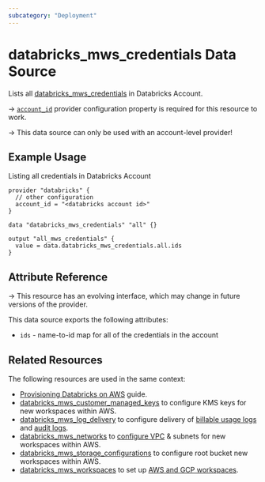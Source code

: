 ```yaml
---
subcategory: "Deployment"
---
```

# databricks_mws_credentials Data Source

Lists all [databricks_mws_credentials](../resources/mws_credentials.md) in Databricks Account.

-> [`account_id`](../index.md#account_id) provider configuration property is required for this resource to work.

-> This data source can only be used with an account-level provider!

## Example Usage

Listing all credentials in Databricks Account

```hcl
provider "databricks" {
  // other configuration
  account_id = "<databricks account id>"
}

data "databricks_mws_credentials" "all" {}

output "all_mws_credentials" {
  value = data.databricks_mws_credentials.all.ids
}
```

## Attribute Reference

-> This resource has an evolving interface, which may change in future versions of the provider.

This data source exports the following attributes:

* `ids` - name-to-id map for all of the credentials in the account

## Related Resources

The following resources are used in the same context:

* [Provisioning Databricks on AWS](../guides/aws-workspace.md) guide.
* [databricks_mws_customer_managed_keys](../resources/mws_customer_managed_keys.md) to configure KMS keys for new workspaces within AWS.
* [databricks_mws_log_delivery](../resources/mws_log_delivery.md) to configure delivery of [billable usage logs](https://docs.databricks.com/administration-guide/account-settings/billable-usage-delivery.html) and [audit logs](https://docs.databricks.com/administration-guide/account-settings/audit-logs.html).
* [databricks_mws_networks](../resources/mws_networks.md) to [configure VPC](https://docs.databricks.com/administration-guide/cloud-configurations/aws/customer-managed-vpc.html) & subnets for new workspaces within AWS.
* [databricks_mws_storage_configurations](../resources/mws_storage_configurations.md) to configure root bucket new workspaces within AWS.
* [databricks_mws_workspaces](../resources/mws_workspaces.md) to set up [AWS and GCP workspaces](https://docs.databricks.com/getting-started/overview.html#e2-architecture-1).
